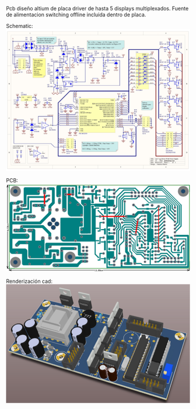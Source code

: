 Pcb diseño altium de placa driver de hasta 5 displays multiplexados.
Fuente de alimentacion switching offline incluida dentro de placa.

Schematic:
![alt text](https://raw.githubusercontent.com/federicogramos/led7SegDriverWithPS/refs/heads/main/otherFiles/sch.jpg)

PCB:
![alt text](https://raw.githubusercontent.com/federicogramos/led7SegDriverWithPS/refs/heads/main/otherFiles/pcb.jpg)

Renderización cad:
![alt text](https://raw.githubusercontent.com/federicogramos/led7SegDriverWithPS/refs/heads/main/otherFiles/cad.jpg)
